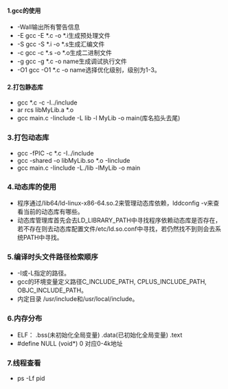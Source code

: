 ####  1.gcc的使用
* -Wall输出所有警告信息
* -E gcc -E *.c -o *.i生成预处理文件
* -S gcc -S *.i -o *.s生成汇编文件
* -c gcc -c *.s -o *.o生成二进制文件
* -g gcc -g *.c -o name生成调试执行文件
* -O1 gcc -O1 *.c -o name选择优化级别，级别为1-3。

####  2.打包静态库
* gcc *.c -c -I../include
* ar rcs libMyLib.a *.o
* gcc main.c -Iinclude -L lib -l MyLib -o main(库名掐头去尾)

### 3.打包动态库
* gcc -fPIC -c *.c -I../include
* gcc -shared -o libMyLib.so *.o -Iinclude
* gcc main.c -Iinclude -L./lib -lMyLib -o main

### 4.动态库的使用
* 程序通过/lib64/ld-linux-x86-64.so.2来管理动态库依赖，lddconfig -v来查看当前的动态库有哪些。
* 动态库管理库首先会去LD_LIBRARY_PATH中寻找程序依赖动态库是否存在，若不存在则去动态库配置文件/etc/ld.so.conf中寻找，若仍然找不到则会去系统PATH中寻找。

### 5.编译时头文件路径检索顺序	
* -I或-L指定的路径。
* gcc的环境变量定义路径C_INCLUDE_PATH, CPLUS_INCLUDE_PATH, OBJC_INCLUDE_PATH。
* 内定目录 /usr/include和/usr/local/include。

### 6.内存分布
* ELF： .bss(未初始化全局变量) .data(已初始化全局变量) .text
* #define NULL (void*) 0 对应0-4k地址

### 7.线程查看
* ps -Lf pid